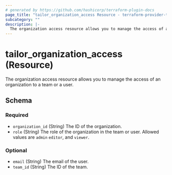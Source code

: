 ```yaml
---
# generated by https://github.com/hashicorp/terraform-plugin-docs
page_title: "tailor_organization_access Resource - terraform-provider-tailor"
subcategory: ""
description: |-
  The organization access resource allows you to manage the access of an organization to a team or a user.
---
```


# tailor_organization_access (Resource)

The organization access resource allows you to manage the access of an organization to a team or a user.



<!-- schema generated by tfplugindocs -->
## Schema

### Required

- `organization_id` (String) The ID of the organization.
- `role` (String) The role of the organization in the team or user. Allowed values are `admin` `editor`, and `viewer`.

### Optional

- `email` (String) The email of the user.
- `team_id` (String) The ID of the team.
